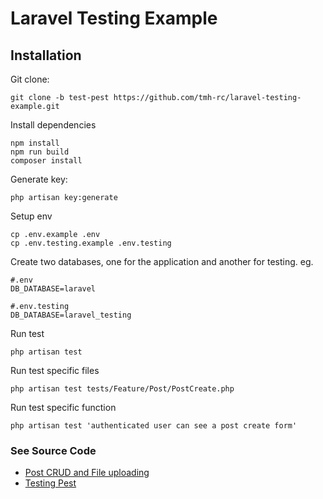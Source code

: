 # Laravel Testing Example

## Installation

Git clone:
```
git clone -b test-pest https://github.com/tmh-rc/laravel-testing-example.git
````

Install dependencies
```
npm install
npm run build
composer install
```

Generate key:
```
php artisan key:generate
```

Setup env
```
cp .env.example .env
cp .env.testing.example .env.testing
```

Create two databases, one for the application and another for testing.
eg. 
```.env
#.env
DB_DATABASE=laravel
```

```.env
#.env.testing
DB_DATABASE=laravel_testing
```

Run test
```
php artisan test
```
Run test specific files
```
php artisan test tests/Feature/Post/PostCreate.php
```
Run test specific function
```
php artisan test 'authenticated user can see a post create form'
```

### See Source Code

- [Post CRUD and File uploading](https://github.com/tmh-rc/laravel-testing-example/tree/post-crud)
- [Testing Pest](https://github.com/tmh-rc/laravel-testing-example/tree/test-pest)